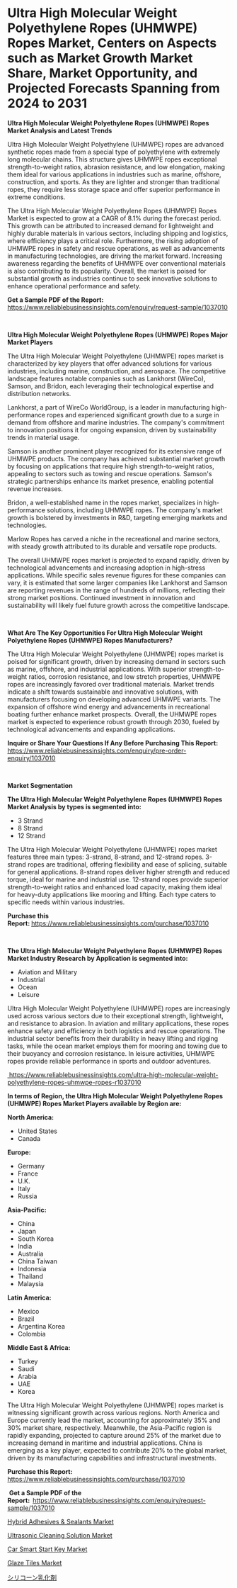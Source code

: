 <p><h1>Ultra High Molecular Weight Polyethylene Ropes (UHMWPE) Ropes Market, Centers on Aspects such as Market Growth Market Share, Market Opportunity, and Projected Forecasts Spanning from 2024 to 2031</h1></p><p><strong>Ultra High Molecular Weight Polyethylene Ropes (UHMWPE) Ropes Market Analysis and Latest Trends</strong></p>
<p><p>Ultra High Molecular Weight Polyethylene (UHMWPE) ropes are advanced synthetic ropes made from a special type of polyethylene with extremely long molecular chains. This structure gives UHMWPE ropes exceptional strength-to-weight ratios, abrasion resistance, and low elongation, making them ideal for various applications in industries such as marine, offshore, construction, and sports. As they are lighter and stronger than traditional ropes, they require less storage space and offer superior performance in extreme conditions.</p><p>The Ultra High Molecular Weight Polyethylene Ropes (UHMWPE) Ropes Market is expected to grow at a CAGR of 8.1% during the forecast period. This growth can be attributed to increased demand for lightweight and highly durable materials in various sectors, including shipping and logistics, where efficiency plays a critical role. Furthermore, the rising adoption of UHMWPE ropes in safety and rescue operations, as well as advancements in manufacturing technologies, are driving the market forward. Increasing awareness regarding the benefits of UHMWPE over conventional materials is also contributing to its popularity. Overall, the market is poised for substantial growth as industries continue to seek innovative solutions to enhance operational performance and safety.</p></p>
<p><strong>Get a Sample PDF of the Report:&nbsp;</strong> <a href="https://www.reliablebusinessinsights.com/enquiry/request-sample/1037010">https://www.reliablebusinessinsights.com/enquiry/request-sample/1037010</a></p>
<p>&nbsp;</p>
<p><strong>Ultra High Molecular Weight Polyethylene Ropes (UHMWPE) Ropes Major Market Players</strong></p>
<p><p>The Ultra High Molecular Weight Polyethylene (UHMWPE) ropes market is characterized by key players that offer advanced solutions for various industries, including marine, construction, and aerospace. The competitive landscape features notable companies such as Lankhorst (WireCo), Samson, and Bridon, each leveraging their technological expertise and distribution networks.</p><p>Lankhorst, a part of WireCo WorldGroup, is a leader in manufacturing high-performance ropes and experienced significant growth due to a surge in demand from offshore and marine industries. The company's commitment to innovation positions it for ongoing expansion, driven by sustainability trends in material usage.</p><p>Samson is another prominent player recognized for its extensive range of UHMWPE products. The company has achieved substantial market growth by focusing on applications that require high strength-to-weight ratios, appealing to sectors such as towing and rescue operations. Samson's strategic partnerships enhance its market presence, enabling potential revenue increases.</p><p>Bridon, a well-established name in the ropes market, specializes in high-performance solutions, including UHMWPE ropes. The company's market growth is bolstered by investments in R&D, targeting emerging markets and technologies.</p><p>Marlow Ropes has carved a niche in the recreational and marine sectors, with steady growth attributed to its durable and versatile rope products. </p><p>The overall UHMWPE ropes market is projected to expand rapidly, driven by technological advancements and increasing adoption in high-stress applications. While specific sales revenue figures for these companies can vary, it is estimated that some larger companies like Lankhorst and Samson are reporting revenues in the range of hundreds of millions, reflecting their strong market positions. Continued investment in innovation and sustainability will likely fuel future growth across the competitive landscape.</p></p>
<p>&nbsp;</p>
<p><strong>What Are The Key Opportunities For Ultra High Molecular Weight Polyethylene Ropes (UHMWPE) Ropes Manufacturers?</strong></p>
<p><p>The Ultra High Molecular Weight Polyethylene (UHMWPE) ropes market is poised for significant growth, driven by increasing demand in sectors such as marine, offshore, and industrial applications. With superior strength-to-weight ratios, corrosion resistance, and low stretch properties, UHMWPE ropes are increasingly favored over traditional materials. Market trends indicate a shift towards sustainable and innovative solutions, with manufacturers focusing on developing advanced UHMWPE variants. The expansion of offshore wind energy and advancements in recreational boating further enhance market prospects. Overall, the UHMWPE ropes market is expected to experience robust growth through 2030, fueled by technological advancements and expanding applications.</p></p>
<p><strong>Inquire or Share Your Questions If Any Before Purchasing This Report:</strong> <a href="https://www.reliablebusinessinsights.com/enquiry/pre-order-enquiry/1037010">https://www.reliablebusinessinsights.com/enquiry/pre-order-enquiry/1037010</a></p>
<p>&nbsp;</p>
<p><strong>Market Segmentation</strong></p>
<p><strong>The Ultra High Molecular Weight Polyethylene Ropes (UHMWPE) Ropes Market Analysis by types is segmented into:</strong></p>
<p><ul><li>3 Strand</li><li>8 Strand</li><li>12 Strand</li></ul></p>
<p><p>The Ultra High Molecular Weight Polyethylene (UHMWPE) ropes market features three main types: 3-strand, 8-strand, and 12-strand ropes. 3-strand ropes are traditional, offering flexibility and ease of splicing, suitable for general applications. 8-strand ropes deliver higher strength and reduced torque, ideal for marine and industrial use. 12-strand ropes provide superior strength-to-weight ratios and enhanced load capacity, making them ideal for heavy-duty applications like mooring and lifting. Each type caters to specific needs within various industries.</p></p>
<p><strong>Purchase this Report:&nbsp;</strong><a href="https://www.reliablebusinessinsights.com/purchase/1037010">https://www.reliablebusinessinsights.com/purchase/1037010</a></p>
<p>&nbsp;</p>
<p><strong>The Ultra High Molecular Weight Polyethylene Ropes (UHMWPE) Ropes Market Industry Research by Application is segmented into:</strong></p>
<p><ul><li>Aviation and Military</li><li>Industrial</li><li>Ocean</li><li>Leisure</li></ul></p>
<p><p>Ultra High Molecular Weight Polyethylene (UHMWPE) ropes are increasingly used across various sectors due to their exceptional strength, lightweight, and resistance to abrasion. In aviation and military applications, these ropes enhance safety and efficiency in both logistics and rescue operations. The industrial sector benefits from their durability in heavy lifting and rigging tasks, while the ocean market employs them for mooring and towing due to their buoyancy and corrosion resistance. In leisure activities, UHMWPE ropes provide reliable performance in sports and outdoor adventures.</p></p>
<p><a href="https://www.reliablebusinessinsights.com/ultra-high-molecular-weight-polyethylene-ropes-uhmwpe-ropes-r1037010">&nbsp;https://www.reliablebusinessinsights.com/ultra-high-molecular-weight-polyethylene-ropes-uhmwpe-ropes-r1037010</a></p>
<p><strong>In terms of Region, the Ultra High Molecular Weight Polyethylene Ropes (UHMWPE) Ropes Market Players available by Region are:</strong></p>
<p>
    <p> <strong> North America: </strong>
        <ul>
            <li>United States</li>
            <li>Canada</li>
        </ul>
        </p> 
    <p> <strong> Europe: </strong>
        <ul>
            <li>Germany</li>
            <li>France</li>
            <li>U.K.</li>
            <li>Italy</li>
            <li>Russia</li>
        </ul>
        </p> 
    <p> <strong> Asia-Pacific: </strong>
        <ul>
            <li>China</li>
            <li>Japan</li>
            <li>South Korea</li>
            <li>India</li>
            <li>Australia</li>
            <li>China Taiwan</li>
            <li>Indonesia</li>
            <li>Thailand</li>
            <li>Malaysia</li>
        </ul>
        </p> 
    <p> <strong> Latin America: </strong>
        <ul>
            <li>Mexico</li>
            <li>Brazil</li>
            <li>Argentina Korea</li>
            <li>Colombia</li>
        </ul>
        </p> 
    <p> <strong> Middle East & Africa: </strong>
        <ul>
            <li>Turkey</li>
            <li>Saudi</li>
            <li>Arabia</li>
            <li>UAE</li>
            <li>Korea</li>
        </ul>
    </p>
    </p>
<p><p>The Ultra High Molecular Weight Polyethylene (UHMWPE) ropes market is witnessing significant growth across various regions. North America and Europe currently lead the market, accounting for approximately 35% and 30% market share, respectively. Meanwhile, the Asia-Pacific region is rapidly expanding, projected to capture around 25% of the market due to increasing demand in maritime and industrial applications. China is emerging as a key player, expected to contribute 20% to the global market, driven by its manufacturing capabilities and infrastructural investments.</p></p>
<p><strong>Purchase this Report: </strong><a href="https://www.reliablebusinessinsights.com/purchase/1037010">https://www.reliablebusinessinsights.com/purchase/1037010</a></p>
<p>&nbsp;<strong>Get a Sample PDF of the Report:&nbsp;&nbsp;</strong><a href="https://www.reliablebusinessinsights.com/enquiry/request-sample/1037010">https://www.reliablebusinessinsights.com/enquiry/request-sample/1037010</a></p>
<p><strong></strong></p>
<p><p><a href="https://github.com/wwwkeltoum/Market-Research-Report-List-5/blob/main/hybrid-adhesives-sealants-market.md">Hybrid Adhesives & Sealants Market</a></p><p><a href="https://issuu.com/reportprime-2/docs/ultrasonic-cleaning-solution-market_1806f84333dc18">Ultrasonic Cleaning Solution Market</a></p><p><a href="https://medium.com/@sissyruggahyc1/car-smart-start-key-market-trends-and-analysis-opportunities-and-challenges-for-future-growth-30a240e3d5d7">Car Smart Start Key Market</a></p><p><a href="https://issuu.com/reportprime-2/docs/glaze-tiles-market-size-2030.pptx_2c41b4392af05a">Glaze Tiles Market</a></p><p><a href="https://medium.com/@billyarton5656871/silicone-emulsifier-market-%E3%81%AE%E3%82%B0%E3%83%AD%E3%83%BC%E3%83%90%E3%83%AB%E5%B8%82%E5%A0%B4%E6%A6%82%E8%A6%81%E3%81%AF-%E4%B8%96%E7%95%8C%E3%81%8A%E3%82%88%E3%81%B3%E4%B8%BB%E8%A6%81%E5%B8%82%E5%A0%B4%E3%81%AB%E3%81%8A%E3%81%91%E3%82%8B%E6%A5%AD%E7%95%8C%E3%81%AB%E5%BD%B1%E9%9F%BF%E3%82%92%E4%B8%8E%E3%81%88%E3%82%8B%E4%B8%BB%E8%A6%81%E3%81%AA%E3%83%88%E3%83%AC%E3%83%B3%E3%83%89%E3%81%AB%E3%81%A4%E3%81%84%E3%81%A6-%E7%8B%AC%E8%87%AA%E3%81%AE%E8%A6%96%E7%82%B9%E3%82%92%E6%8F%90%E4%BE%9B%E3%81%97%E3%81%BE%E3%81%99-b41846e4daca">シリコーン乳化剤</a></p></p>